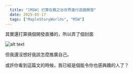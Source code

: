 ```yaml
---
  title: "[MSW] 打算在楓之谷世界進行遊戲開發"
  date: 2025-05-17
  tags: ["MapleStoryWorlds", "MSW"]
---
```


其實還打算搞個開發直播的，所以弄了個封面

![alt text](/msw-update-ep1/直播封面.png)

但我還沒想好我該怎麼推廣自己。

或許你看到這篇文的時候，我已經是個能令你也感興趣的人了？
